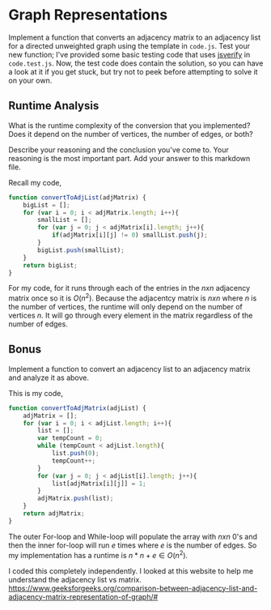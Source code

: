 # Graph Representations

Implement a function that converts an adjacency matrix to an adjacency list for
a directed unweighted graph using the template in `code.js`. Test your new
function; I've provided some basic testing code that uses
[jsverify](https://jsverify.github.io/) in `code.test.js`. Now, the test code
does contain the solution, so you can have a look at it if you get stuck, but
try not to peek before attempting to solve it on your own.

## Runtime Analysis

What is the runtime complexity of the conversion that you implemented? Does it
depend on the number of vertices, the number of edges, or both?

Describe your reasoning and the conclusion you've come to. Your reasoning is the
most important part. Add your answer to this markdown file.

Recall my code,
```js
function convertToAdjList(adjMatrix) {
    bigList = [];
    for (var i = 0; i < adjMatrix.length; i++){
        smallList = [];
        for (var j = 0; j < adjMatrix[i].length; j++){
            if(adjMatrix[i][j] != 0) smallList.push(j);
        }
        bigList.push(smallList);
    }
    return bigList;
}
```

For my code, for it runs through each of the entries in the $n x n$ adjacency matrix once so it is $O(n^2)$. Because the adjacentcy matrix is $n x n$ where $n$ is the number of vertices, the runtime will only depend on the number of vertices $n$. It will go through every element in the matrix regardless of the number of edges.

## Bonus

Implement a function to convert an adjacency list to an adjacency matrix and
analyze it as above.

This is my code,
```js
function convertToAdjMatrix(adjList) {
    adjMatrix = [];
    for (var i = 0; i < adjList.length; i++){
        list = [];
        var tempCount = 0;
        while (tempCount < adjList.length){
            list.push(0);
            tempCount++;
        }
        for (var j = 0; j < adjList[i].length; j++){
            list[adjMatrix[i][j]] = 1;
        }
        adjMatrix.push(list);
    }
    return adjMatrix;
}
```

The outer For-loop and While-loop will populate the array with $nxn$ $0$'s and then the inner for-loop will run $e$ times where $e$ is the number of edges. So my implementation has a runtime is $n * n + e \in O(n^2)$.

I coded this completely independently. I looked at this website to help me understand the adjacency list vs matrix. https://www.geeksforgeeks.org/comparison-between-adjacency-list-and-adjacency-matrix-representation-of-graph/#
